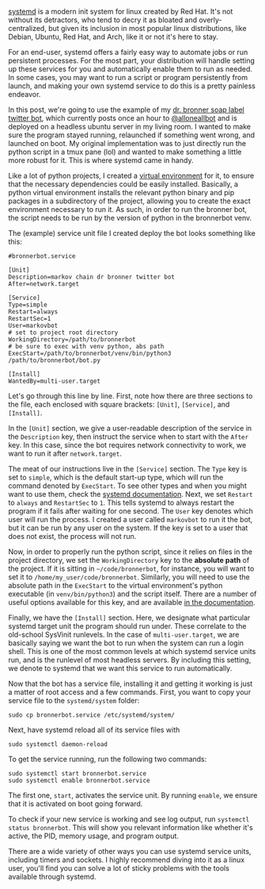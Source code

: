 [systemd](https://systemd.io/) is a modern init system for linux created by Red Hat. It's not without its detractors, who tend to decry it as bloated and overly-centralized, but given its inclusion in most popular linux distributions, like Debian, Ubuntu, Red Hat, and Arch, like it or not it's here to stay. 

For an end-user, systemd offers a fairly easy way to automate jobs or run persistent processes. For the most part, your distribution will handle setting up these services for you and automatically enable them to run as needed. In some cases, you may want to run a script or program persistently from launch, and making your own systemd service to do this is a pretty painless endeavor.
<!--more-->

In this post, we're going to use the example of my [dr. bronner soap label twitter bot](https://github.com/revarcline/bronnerbot), which currently posts once an hour to [@alloneallbot](https://twitter.com/alloneallbot) and is deployed on a headless ubuntu server in my living room. I wanted to make sure the program stayed running, relaunched if something went wrong, and launched on boot. My original implementation was to just directly run the python script in a tmux pane (lol) and wanted to make something a little more robust for it. This is where systemd came in handy.

Like a lot of python projects, I created a [virtual environment](https://docs.python.org/3/library/venv.html) for it, to ensure that the necessary dependencies could be easily installed. Basically, a python virtual environment installs the relevant python binary and pip packages in a subdirectory of the project, allowing you to create the exact environment necessary to run it. As such, in order to run the bronner bot, the script needs to be run by the version of python in the bronnerbot venv.

The (example) service unit file I created deploy the bot looks something like this:

```
#bronnerbot.service

[Unit]
Description=markov chain dr bronner twitter bot
After=network.target

[Service]
Type=simple
Restart=always
RestartSec=1
User=markovbot
# set to project root directory
WorkingDirectory=/path/to/bronnerbot
# be sure to exec with venv python, abs path
ExecStart=/path/to/bronnerbot/venv/bin/python3 /path/to/bronnerbot/bot.py

[Install]
WantedBy=multi-user.target
```

Let's go through this line by line. First, note how there are three sections to the file, each enclosed with square brackets: `[Unit]`, `[Service]`, and `[Install]`.

In the `[Unit]` section, we give a user-readable description of the service in the `Description` key, then instruct the service when to start with the `After` key. In this case, since the bot requires network connectivity to work, we want to run it after `network.target`.

The meat of our instructions live in the `[Service]` section. The `Type` key is set to `simple`, which is the default start-up type, which will run the command denoted by `ExecStart`. To see other types and when you might want to use them, check the [systemd documentation](https://www.freedesktop.org/software/systemd/man/systemd.service.html#Type=). Next, we set `Restart` to `always` and `RestartSec` to `1`. This tells systemd to always restart the program if it fails after waiting for one second. The `User` key denotes which user will run the process. I created a user called `markovbot` to run it the bot, but it can be run by any user on the system. If the key is set to a user that does not exist, the process will not run.

Now, in order to properly run the python script, since it relies on files in the project directory, we set the `WorkingDirectory` key to the **absolute path** of the project. If it is sitting in `~/code/bronnerbot`, for instance, you will want to set it to `/home/my_user/code/bronnerbot`. Similarly, you will need to use the absolute path in the `ExecStart` to the virtual environment's python executable (in `venv/bin/python3`) and the script itself. There are a number of useful options available for this key, and are available [in the documentation](https://www.freedesktop.org/software/systemd/man/systemd.service.html#ExecStart=).

Finally, we have the `[Install]` section. Here, we designate what particular systemd target unit the program should run under. These correlate to the old-school SysVinit runlevels. In the case of `multi-user.target`, we are basically saying we want the bot to run when the system can run a login shell. This is one of the most common levels at which systemd service units run, and is the runlevel of most headless servers. By including this setting, we denote to systemd that we want this service to run automatically.

Now that the bot has a service file, installing it and getting it working is just a matter of root access and a few commands. First, you want to copy your service file to the `systemd/system` folder:
```
sudo cp bronnerbot.service /etc/systemd/system/
```
Next, have systemd reload all of its service files with
```
sudo systemctl daemon-reload
```
To get the service running, run the following two commands:
```
sudo systemctl start bronnerbot.service
sudo systemctl enable bronnerbot.service
```
The first one, `start`, activates the service unit. By running `enable`, we ensure that it is activated on boot going forward.

To check if your new service is working and see log output, run `systemctl status bronnerbot`. This will show you relevant information like whether it's active, the PID, memory usage, and program output.

There are a wide variety of other ways you can use systemd service units, including timers and sockets. I highly recommend diving into it as a linux user, you'll find you can solve a lot of sticky problems with the tools available through systemd.
